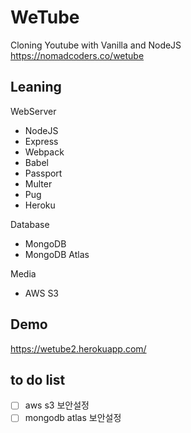 # WeTube

Cloning Youtube with Vanilla and NodeJS  
https://nomadcoders.co/wetube 

## Leaning

WebServer

- NodeJS
- Express
- Webpack
- Babel
- Passport
- Multer
- Pug
- Heroku

Database

- MongoDB
- MongoDB Atlas

Media

- AWS S3

## Demo

https://wetube2.herokuapp.com/

## to do list

- [ ] aws s3 보안설정
- [ ] mongodb atlas 보안설정

